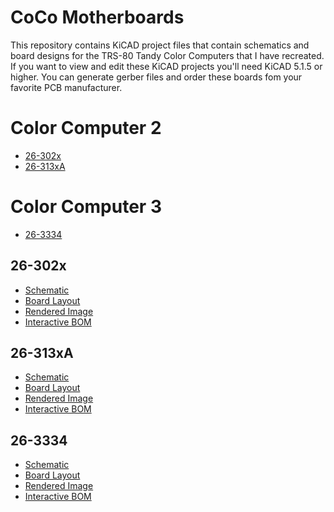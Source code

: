# CoCo Motherboards
This repository contains KiCAD project files that contain schematics and board designs for the TRS-80 Tandy Color Computers that I have recreated.
If you want to view and edit these KiCAD projects you'll need KiCAD 5.1.5 or higher. You can generate gerber files and order these boards
fom your favorite PCB manufacturer.<br>

# Color Computer 2
- [26-302x](#26-302x)
- [26-313xA](#26-313xA)

# Color Computer 3
- [26-3334](#26-3334)

## 26-302x
- [Schematic](pdfs/26-302x_schematic.pdf)
- [Board Layout](pdfs/26-302x_layout.pdf)
- [Rendered Image](images/26-302x_rendered.png)
- [Interactive BOM](https://htmlpreview.github.io/?https://github.com/qbancoffee/coco_motherboards/blob/main/html/26-302x_ibom.html)
## 26-313xA
- [Schematic](pdfs/26-313xA_schematic.pdf)
- [Board Layout](pdfs/26-313xA_layout.pdf)
- [Rendered Image](images/26-313xA_rendered.png)
- [Interactive BOM](https://htmlpreview.github.io/?https://github.com/qbancoffee/coco_motherboards/blob/main/html/26-313xA_ibom.html)

## 26-3334
- [Schematic](pdfs/26-3334_schematic.pdf)
- [Board Layout](pdfs/26-3334_layout.pdf)
- [Rendered Image](images/26-3334_rendered.png)
- [Interactive BOM](https://htmlpreview.github.io/?https://github.com/qbancoffee/coco_motherboards/blob/main/html/26-3334_ibom.html)
